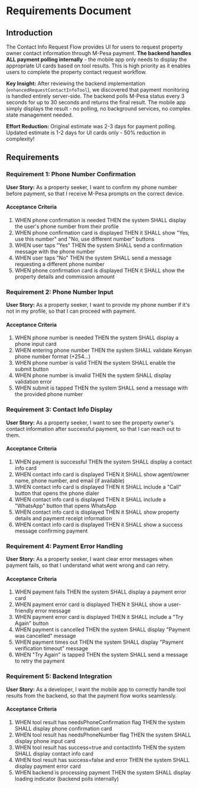 # Requirements Document

## Introduction

The Contact Info Request Flow provides UI for users to request property owner contact information through M-Pesa payment. **The backend handles ALL payment polling internally** - the mobile app only needs to display the appropriate UI cards based on tool results. This is high priority as it enables users to complete the property contact request workflow.

**Key Insight:** After reviewing the backend implementation (`enhancedRequestContactInfoTool`), we discovered that payment monitoring is handled entirely server-side. The backend polls M-Pesa status every 3 seconds for up to 30 seconds and returns the final result. The mobile app simply displays the result - no polling, no background services, no complex state management needed.

**Effort Reduction:** Original estimate was 2-3 days for payment polling. Updated estimate is 1-2 days for UI cards only - 50% reduction in complexity!

## Requirements

### Requirement 1: Phone Number Confirmation

**User Story:** As a property seeker, I want to confirm my phone number before payment, so that I receive M-Pesa prompts on the correct device.

#### Acceptance Criteria

1. WHEN phone confirmation is needed THEN the system SHALL display the user's phone number from their profile
2. WHEN phone confirmation card is displayed THEN it SHALL show "Yes, use this number" and "No, use different number" buttons
3. WHEN user taps "Yes" THEN the system SHALL send a confirmation message with the phone number
4. WHEN user taps "No" THEN the system SHALL send a message requesting a different phone number
5. WHEN phone confirmation card is displayed THEN it SHALL show the property details and commission amount

### Requirement 2: Phone Number Input

**User Story:** As a property seeker, I want to provide my phone number if it's not in my profile, so that I can proceed with payment.

#### Acceptance Criteria

1. WHEN phone number is needed THEN the system SHALL display a phone input card
2. WHEN entering phone number THEN the system SHALL validate Kenyan phone number format (+254...)
3. WHEN phone number is valid THEN the system SHALL enable the submit button
4. WHEN phone number is invalid THEN the system SHALL display validation error
5. WHEN submit is tapped THEN the system SHALL send a message with the provided phone number

### Requirement 3: Contact Info Display

**User Story:** As a property seeker, I want to see the property owner's contact information after successful payment, so that I can reach out to them.

#### Acceptance Criteria

1. WHEN payment is successful THEN the system SHALL display a contact info card
2. WHEN contact info card is displayed THEN it SHALL show agent/owner name, phone number, and email (if available)
3. WHEN contact info card is displayed THEN it SHALL include a "Call" button that opens the phone dialer
4. WHEN contact info card is displayed THEN it SHALL include a "WhatsApp" button that opens WhatsApp
5. WHEN contact info card is displayed THEN it SHALL show property details and payment receipt information
6. WHEN contact info card is displayed THEN it SHALL show a success message confirming payment

### Requirement 4: Payment Error Handling

**User Story:** As a property seeker, I want clear error messages when payment fails, so that I understand what went wrong and can retry.

#### Acceptance Criteria

1. WHEN payment fails THEN the system SHALL display a payment error card
2. WHEN payment error card is displayed THEN it SHALL show a user-friendly error message
3. WHEN payment error card is displayed THEN it SHALL include a "Try Again" button
4. WHEN payment is cancelled THEN the system SHALL display "Payment was cancelled" message
5. WHEN payment times out THEN the system SHALL display "Payment verification timeout" message
6. WHEN "Try Again" is tapped THEN the system SHALL send a message to retry the payment

### Requirement 5: Backend Integration

**User Story:** As a developer, I want the mobile app to correctly handle tool results from the backend, so that the payment flow works seamlessly.

#### Acceptance Criteria

1. WHEN tool result has needsPhoneConfirmation flag THEN the system SHALL display phone confirmation card
2. WHEN tool result has needsPhoneNumber flag THEN the system SHALL display phone input card
3. WHEN tool result has success=true and contactInfo THEN the system SHALL display contact info card
4. WHEN tool result has success=false and error THEN the system SHALL display payment error card
5. WHEN backend is processing payment THEN the system SHALL display loading indicator (backend polls internally)

